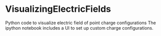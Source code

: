 # VisualizingElectricFields
Python code to visualize electric field of point charge configurations
The ipython notebook includes a UI to set up custom charge configurations.
